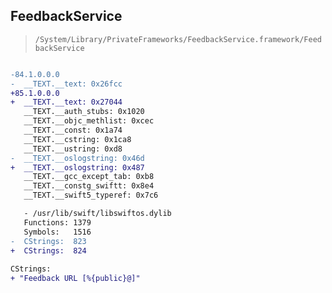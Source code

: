 ## FeedbackService

> `/System/Library/PrivateFrameworks/FeedbackService.framework/FeedbackService`

```diff

-84.1.0.0.0
-  __TEXT.__text: 0x26fcc
+85.1.0.0.0
+  __TEXT.__text: 0x27044
   __TEXT.__auth_stubs: 0x1020
   __TEXT.__objc_methlist: 0xcec
   __TEXT.__const: 0x1a74
   __TEXT.__cstring: 0x1ca8
   __TEXT.__ustring: 0xd8
-  __TEXT.__oslogstring: 0x46d
+  __TEXT.__oslogstring: 0x487
   __TEXT.__gcc_except_tab: 0xb8
   __TEXT.__constg_swiftt: 0x8e4
   __TEXT.__swift5_typeref: 0x7c6

   - /usr/lib/swift/libswiftos.dylib
   Functions: 1379
   Symbols:   1516
-  CStrings:  823
+  CStrings:  824
 
CStrings:
+ "Feedback URL [%{public}@]"

```
